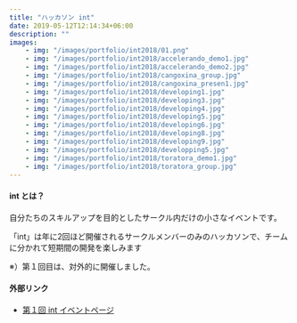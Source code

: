 ```yaml
---
title: "ハッカソン int"
date: 2019-05-12T12:14:34+06:00
description: ""
images:
    - img: "/images/portfolio/int2018/01.png"
    - img: "/images/portfolio/int2018/accelerando_demo1.jpg"
    - img: "/images/portfolio/int2018/accelerando_demo2.jpg"
    - img: "/images/portfolio/int2018/cangoxina_group.jpg"
    - img: "/images/portfolio/int2018/cangoxina_presen1.jpg"
    - img: "/images/portfolio/int2018/developing1.jpg"
    - img: "/images/portfolio/int2018/developing3.jpg"
    - img: "/images/portfolio/int2018/developing4.jpg"
    - img: "/images/portfolio/int2018/developing5.jpg"
    - img: "/images/portfolio/int2018/developing6.jpg"
    - img: "/images/portfolio/int2018/developing8.jpg"
    - img: "/images/portfolio/int2018/developing9.jpg"
    - img: "/images/portfolio/int2018/developping5.jpg"
    - img: "/images/portfolio/int2018/toratora_demo1.jpg"
    - img: "/images/portfolio/int2018/toratora_group.jpg"
---
```


#### int とは？
自分たちのスキルアップを目的としたサークル内だけの小さなイベントです。

「int」は年に2回ほど開催されるサークルメンバーのみのハッカソンで、チームに分かれて短期間の開発を楽しみます

※）第１回目は、対外的に開催しました。

#### 外部リンク
- [第１回 int イベントページ](https://myzk-int.github.io/)